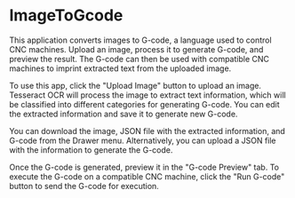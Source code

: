 # ImageToGcode

This application converts images to G-code, a language used to control CNC machines. Upload an image, process it to generate G-code, and preview the result. The G-code can then be used with compatible CNC machines to imprint extracted text from the uploaded image.

To use this app, click the "Upload Image" button to upload an image. Tesseract OCR will process the image to extract text information, which will be classified into different categories for generating G-code. You can edit the extracted information and save it to generate new G-code.

You can download the image, JSON file with the extracted information, and G-code from the Drawer menu. Alternatively, you can upload a JSON file with the information to generate the G-code.

Once the G-code is generated, preview it in the "G-code Preview" tab. To execute the G-code on a compatible CNC machine, click the "Run G-code" button to send the G-code for execution.
